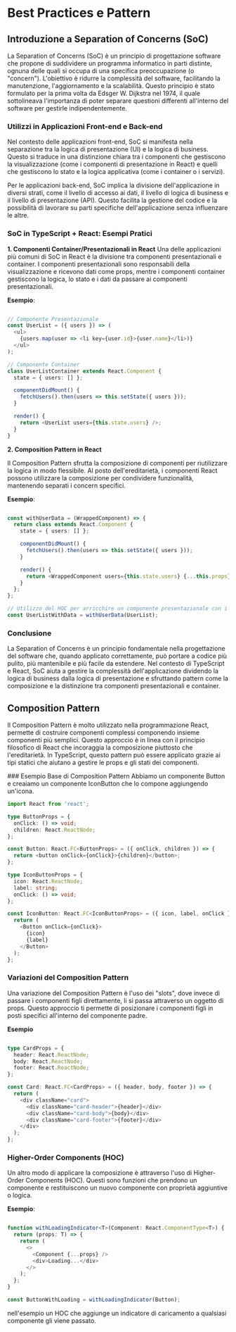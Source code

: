 # Best Practices e Pattern


## Introduzione a Separation of Concerns (SoC)
La Separation of Concerns (SoC) è un principio di progettazione software che propone di suddividere un programma informatico in parti distinte, ognuna delle quali si occupa di una specifica preoccupazione (o "concern"). L'obiettivo è ridurre la complessità del software, facilitando la manutenzione, l'aggiornamento e la scalabilità. Questo principio è stato formulato per la prima volta da Edsger W. Dijkstra nel 1974, il quale sottolineava l'importanza di poter separare questioni differenti all'interno del software per gestirle indipendentemente.

### Utilizzi in Applicazioni Front-end e Back-end
Nel contesto delle applicazioni front-end, SoC si manifesta nella separazione tra la logica di presentazione (UI) e la logica di business. Questo si traduce in una distinzione chiara tra i componenti che gestiscono la visualizzazione (come i componenti di presentazione in React) e quelli che gestiscono lo stato e la logica applicativa (come i container o i servizi).

Per le applicazioni back-end, SoC implica la divisione dell'applicazione in diversi strati, come il livello di accesso ai dati, il livello di logica di business e il livello di presentazione (API). Questo facilita la gestione del codice e la possibilità di lavorare su parti specifiche dell'applicazione senza influenzare le altre.

### SoC in TypeScript + React: Esempi Pratici

**1. Componenti Container/Presentazionali in React**
Una delle applicazioni più comuni di SoC in React è la divisione tra componenti presentazionali e container. I componenti presentazionali sono responsabili della visualizzazione e ricevono dati come props, mentre i componenti container gestiscono la logica, lo stato e i dati da passare ai componenti presentazionali.

**Esempio**:

```typescript

// Componente Presentazionale
const UserList = ({ users }) => (
  <ul>
    {users.map(user => <li key={user.id}>{user.name}</li>)}
  </ul>
);

// Componente Container
class UserListContainer extends React.Component {
  state = { users: [] };

  componentDidMount() {
    fetchUsers().then(users => this.setState({ users }));
  }

  render() {
    return <UserList users={this.state.users} />;
  }
}

```

**2. Composition Pattern in React**

Il Composition Pattern sfrutta la composizione di componenti per riutilizzare la logica in modo flessibile. Al posto dell'ereditarietà, i componenti React possono utilizzare la composizione per condividere funzionalità, mantenendo separati i concern specifici.

**Esempio**:

```typescript

const withUserData = (WrappedComponent) => {
  return class extends React.Component {
    state = { users: [] };

    componentDidMount() {
      fetchUsers().then(users => this.setState({ users }));
    }

    render() {
      return <WrappedComponent users={this.state.users} {...this.props} />;
    }
  };
};

// Utilizzo del HOC per arricchire un componente presentazionale con i dati degli utenti
const UserListWithData = withUserData(UserList);

```

### Conclusione
La Separation of Concerns è un principio fondamentale nella progettazione del software che, quando applicato correttamente, può portare a codice più pulito, più mantenibile e più facile da estendere. Nel contesto di TypeScript e React, SoC aiuta a gestire la complessità dell'applicazione dividendo la logica di business dalla logica di presentazione e sfruttando pattern come la composizione e la distinzione tra componenti presentazionali e container.


## Composition Pattern

Il Composition Pattern è molto utilizzato nella programmazione React, permette di costruire componenti complessi componendo insieme componenti più semplici. Questo approccio è in linea con il principio filosofico di React che incoraggia la composizione piuttosto che l'ereditarietà. In TypeScript, questo pattern può essere applicato grazie ai tipi statici che aiutano a gestire le props e gli stati dei componenti.

### Esempio Base di Composition Pattern
Abbiamo un componente Button e creaiamo un componente IconButton che lo compone aggiungendo un'icona.

``` typescript
import React from 'react';

type ButtonProps = {
  onClick: () => void;
  children: React.ReactNode;
};

const Button: React.FC<ButtonProps> = ({ onClick, children }) => {
  return <button onClick={onClick}>{children}</button>;
};

type IconButtonProps = {
  icon: React.ReactNode;
  label: string;
  onClick: () => void;
};

const IconButton: React.FC<IconButtonProps> = ({ icon, label, onClick }) => {
  return (
    <Button onClick={onClick}>
      {icon}
      {label}
    </Button>
  );
};
```


### Variazioni del Composition Pattern
Una variazione del Composition Pattern è l'uso dei "slots", dove invece di passare i componenti figli direttamente, li si passa attraverso un oggetto di props. Questo approccio ti permette di posizionare i componenti figli in posti specifici all'interno del componente padre.

**Esempio**
``` typescript

type CardProps = {
  header: React.ReactNode;
  body: React.ReactNode;
  footer: React.ReactNode;
};

const Card: React.FC<CardProps> = ({ header, body, footer }) => {
  return (
    <div className="card">
      <div className="card-header">{header}</div>
      <div className="card-body">{body}</div>
      <div className="card-footer">{footer}</div>
    </div>
  );
};
``` 


### Higher-Order Components (HOC)
Un altro modo di applicare la composizione è attraverso l'uso di Higher-Order Components (HOC). Questi sono funzioni che prendono un componente e restituiscono un nuovo componente con proprietà aggiuntive o logica.

**Esempio**:

``` typescript

function withLoadingIndicator<T>(Component: React.ComponentType<T>) {
  return (props: T) => {
    return (
      <>
        <Component {...props} />
        <div>Loading...</div>
      </>
    );
  };
}

const ButtonWithLoading = withLoadingIndicator(Button);
```

nell'esempio  un HOC che aggiunge un indicatore di caricamento a qualsiasi componente gli viene passato.

